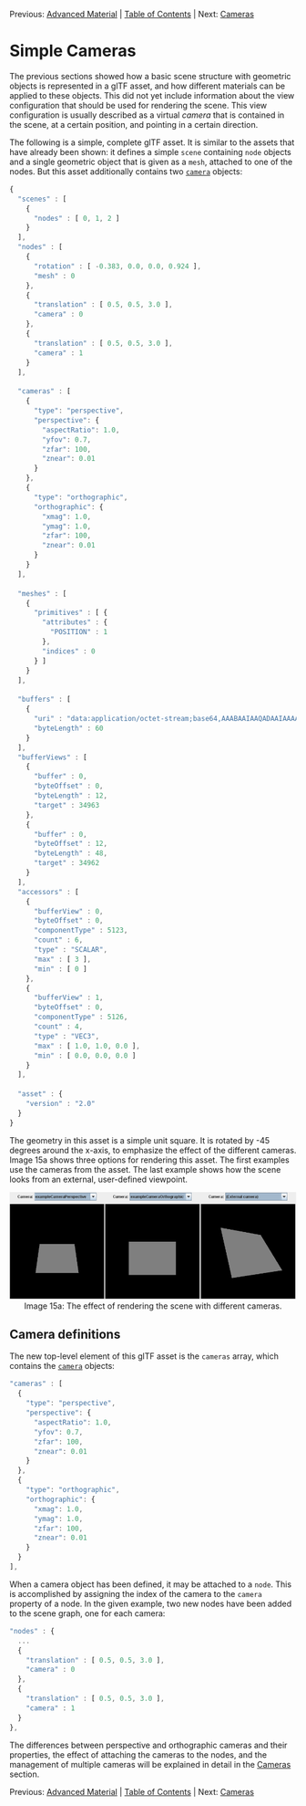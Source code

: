 Previous: [Advanced Material](gltfTutorial_014_AdvancedMaterial.md) | [Table of Contents](README.md) | Next: [Cameras](gltfTutorial_016_Cameras.md)

# Simple Cameras

The previous sections showed how a basic scene structure with geometric objects is represented in a glTF asset, and how different materials can be applied to these objects. This did not yet include information about the view configuration that should be used for rendering the scene. This view configuration is usually described as a virtual *camera* that is contained in the scene, at a certain position, and pointing in a certain direction.

The following is a simple, complete glTF asset. It is similar to the assets that have already been shown: it defines a simple `scene` containing `node` objects and a single geometric object that is given as a `mesh`, attached to one of the nodes. But this asset additionally contains two [`camera`](https://github.com/KhronosGroup/glTF/tree/master/specification/2.0/#reference-camera) objects:


```javascript
{
  "scenes" : [
    {
      "nodes" : [ 0, 1, 2 ]
    }
  ],
  "nodes" : [
    {
      "rotation" : [ -0.383, 0.0, 0.0, 0.924 ],
      "mesh" : 0
    },
    {
      "translation" : [ 0.5, 0.5, 3.0 ],
      "camera" : 0
    },
    {
      "translation" : [ 0.5, 0.5, 3.0 ],
      "camera" : 1
    }
  ],

  "cameras" : [
    {
      "type": "perspective",
      "perspective": {
        "aspectRatio": 1.0,
        "yfov": 0.7,
        "zfar": 100,
        "znear": 0.01
      }
    },
    {
      "type": "orthographic",
      "orthographic": {
        "xmag": 1.0,
        "ymag": 1.0,
        "zfar": 100,
        "znear": 0.01
      }
    }
  ],

  "meshes" : [
    {
      "primitives" : [ {
        "attributes" : {
          "POSITION" : 1
        },
        "indices" : 0
      } ]
    }
  ],

  "buffers" : [
    {
      "uri" : "data:application/octet-stream;base64,AAABAAIAAQADAAIAAAAAAAAAAAAAAAAAAACAPwAAAAAAAAAAAAAAAAAAgD8AAAAAAACAPwAAgD8AAAAA",
      "byteLength" : 60
    }
  ],
  "bufferViews" : [
    {
      "buffer" : 0,
      "byteOffset" : 0,
      "byteLength" : 12,
      "target" : 34963
    },
    {
      "buffer" : 0,
      "byteOffset" : 12,
      "byteLength" : 48,
      "target" : 34962
    }
  ],
  "accessors" : [
    {
      "bufferView" : 0,
      "byteOffset" : 0,
      "componentType" : 5123,
      "count" : 6,
      "type" : "SCALAR",
      "max" : [ 3 ],
      "min" : [ 0 ]
    },
    {
      "bufferView" : 1,
      "byteOffset" : 0,
      "componentType" : 5126,
      "count" : 4,
      "type" : "VEC3",
      "max" : [ 1.0, 1.0, 0.0 ],
      "min" : [ 0.0, 0.0, 0.0 ]
    }
  ],

  "asset" : {
    "version" : "2.0"
  }
}
```

The geometry in this asset is a simple unit square. It is rotated by -45 degrees around the x-axis, to emphasize the effect of the different cameras. Image 15a shows three options for rendering this asset. The first examples use the cameras from the asset. The last example shows how the scene looks from an external, user-defined viewpoint.

<p align="center">
<img src="images/cameras.png" /><br>
<a name="cameras-png"></a>Image 15a: The effect of rendering the scene with different cameras.
</p>


## Camera definitions

The new top-level element of this glTF asset is the `cameras` array, which contains the  [`camera`](https://github.com/KhronosGroup/glTF/tree/master/specification/2.0/#reference-camera) objects:

```javascript
"cameras" : [
  {
    "type": "perspective",
    "perspective": {
      "aspectRatio": 1.0,
      "yfov": 0.7,
      "zfar": 100,
      "znear": 0.01
    }
  },
  {
    "type": "orthographic",
    "orthographic": {
      "xmag": 1.0,
      "ymag": 1.0,
      "zfar": 100,
      "znear": 0.01
    }
  }
],
```

When a camera object has been defined, it may be attached to a `node`. This is accomplished by assigning the index of the camera to the `camera` property of a node. In the given example, two new nodes have been added to the scene graph, one for each camera:

```javascript
"nodes" : {
  ...
  {
    "translation" : [ 0.5, 0.5, 3.0 ],
    "camera" : 0
  },
  {
    "translation" : [ 0.5, 0.5, 3.0 ],
    "camera" : 1
  }
},
```

The differences between perspective and orthographic cameras and their properties, the effect of attaching the cameras to the nodes, and the management of multiple cameras will be explained in detail in the [Cameras](gltfTutorial_018_Cameras.md) section.




Previous: [Advanced Material](gltfTutorial_014_AdvancedMaterial.md) | [Table of Contents](README.md) | Next: [Cameras](gltfTutorial_016_Cameras.md)
